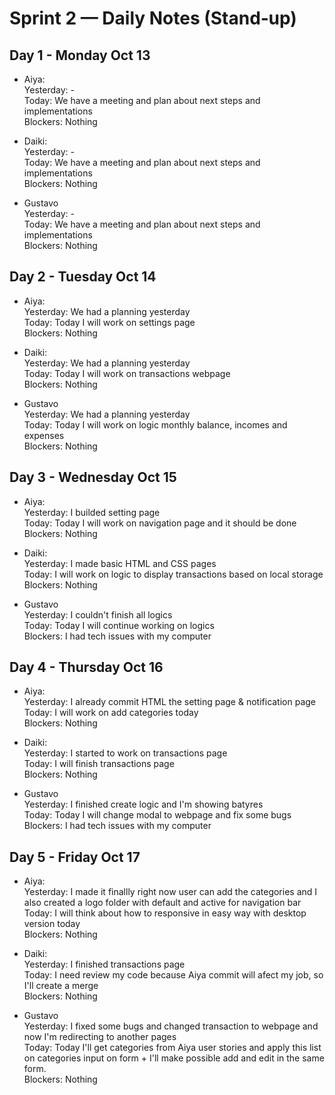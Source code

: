 # Sprint 2 — Daily Notes (Stand‑up)

## Day 1 - Monday Oct 13
- Aiya:
<br>Yesterday: -
<br>Today: We have a meeting and plan about next steps and implementations
<br>Blockers: Nothing

- Daiki: 
<br>Yesterday: -
<br>Today: We have a meeting and plan about next steps and implementations
<br>Blockers: Nothing

- Gustavo 
<br>Yesterday: -
<br>Today: We have a meeting and plan about next steps and implementations
<br>Blockers: Nothing

## Day 2 - Tuesday Oct 14
- Aiya:
<br>Yesterday: We had a planning yesterday
<br>Today: Today I will work on settings page
<br>Blockers: Nothing

- Daiki: 
<br>Yesterday: We had a planning yesterday
<br>Today: Today I will work on transactions webpage 
<br>Blockers: Nothing

- Gustavo 
<br>Yesterday: We had a planning yesterday
<br>Today: Today I will work on logic monthly balance, incomes and expenses
<br>Blockers: Nothing

## Day 3 - Wednesday Oct 15
- Aiya:
<br>Yesterday: I builded setting page
<br>Today: Today I will work on navigation page and it should be done
<br>Blockers: Nothing

- Daiki: 
<br>Yesterday: I made basic HTML and CSS pages
<br>Today: I will work on logic to display transactions based on local storage
<br>Blockers: Nothing

- Gustavo 
<br>Yesterday: I couldn't finish all logics
<br>Today: Today I will continue working on logics
<br>Blockers: I had tech issues with my computer

## Day 4 - Thursday Oct 16
- Aiya:
<br>Yesterday:  I already commit HTML the setting page & notification page 
<br>Today: I will work on add categories today 
<br>Blockers: Nothing

- Daiki: 
<br>Yesterday: I started to work on transactions page
<br>Today: I will finish transactions page
<br>Blockers: Nothing

- Gustavo 
<br>Yesterday: I finished create logic and I'm showing batyres
<br>Today: Today I will change modal to webpage and fix some bugs
<br>Blockers: I had tech issues with my computer

## Day 5 - Friday Oct 17
- Aiya:
<br>Yesterday:  I made it finallly right now user can add the categories and I also created a logo folder with default and active for navigation bar
<br>Today: I will think about how to responsive in easy way with desktop version today
<br>Blockers: Nothing

- Daiki: 
<br>Yesterday: I finished transactions page 
<br>Today: I need review my code because Aiya commit will afect my job, so I'll create a merge
<br>Blockers: Nothing

- Gustavo 
<br>Yesterday: I fixed some bugs and changed transaction to webpage and now I'm redirecting to another pages
<br>Today: Today I'll get categories from Aiya user stories and apply this list on categories input on form +
I'll make possible add and edit in the same form.
<br>Blockers: Nothing